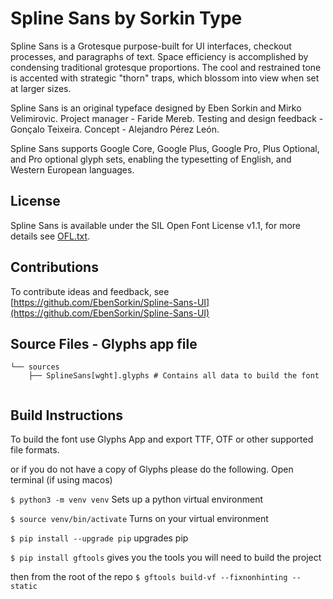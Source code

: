 Spline Sans by Sorkin Type
===========================

Spline Sans is a Grotesque purpose-built for UI interfaces, checkout processes, and paragraphs of text. Space efficiency is accomplished by condensing traditional grotesque proportions. The cool and restrained tone is accented with strategic "thorn" traps, which blossom into view when set at larger sizes.

Spline Sans is an original typeface designed by Eben Sorkin and Mirko Velimirovic.
Project manager - Faride Mereb. Testing and design feedback - Gonçalo Teixeira. Concept - Alejandro Pérez León.

Spline Sans supports Google Core, Google Plus, Google Pro, Plus Optional, and Pro optional glyph sets, enabling the typesetting of English, and Western European languages.

License
-------

Spline Sans is available under the SIL Open Font License v1.1, for more details see [OFL.txt](OFL.txt).

Contributions
-------------


To contribute ideas and feedback, see [https://github.com/EbenSorkin/Spline-Sans-UI](https://github.com/EbenSorkin/Spline-Sans-UI)


Source Files - Glyphs app file
------------

```
└── sources
    ├── SplineSans[wght].glyphs	# Contains all data to build the font


```

Build Instructions 
------------------

To build the font use Glyphs App and export TTF, OTF or other supported file formats.

or if you do not have a copy of Glyphs please do the following.
Open terminal (if using macos)

`$ python3 -m venv venv`
Sets up a python virtual environment

`$ source venv/bin/activate`
Turns on your virtual environment

`$ pip install --upgrade pip`
upgrades pip

`$ pip install gftools`
gives you the tools you will need to build the project

then from the root of the repo 
`$ gftools build-vf --fixnonhinting --static`
